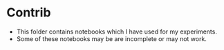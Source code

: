 # Contrib
* This folder contains notebooks which I have used for my experiments.
* Some of these notebooks may be are incomplete or may not work.